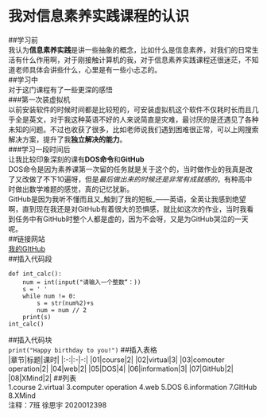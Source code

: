 # 我对信息素养实践课程的认识  
##学习前  
我认为**信息素养实践**是讲一些抽象的概念，比如什么是信息素养，对我们的日常生活有什么作用啊，对于刚接触计算机的我，对于信息素养实践课程还很迷茫，不知道老师具体会讲些什么，心里是有一些小忐忑的。  
##学习中  
对于这门课程有了一些更深的感悟  
###第一次装虚拟机  
以前安装软件的时候时间都是比较短的，可安装虚拟机这个软件不仅耗时长而且几乎全是英文，对于我这种英语不好的人来说简直是灾难，最讨厌的是还遇见了各种未知的问题。不过也收获了很多，比如老师说我们遇到困难很正常，可以上网搜索解决方案，提升了我**独立解决的能力**。  
###学习一段时间后  
让我比较印象深刻的课有**DOS命令**和**GitHub**  
DOS命令是因为素养课第一次留的任务就是关于这个的，当时做作业的我真是改了又改做了不下10遍呀，但是*最后做出来的时候还是非常有成就感的*，有种高中时做出数学难题的感觉，真的记忆犹新。  
GitHub是因为我听不懂而且又_触到了我的短板_——英语，全英让我感到绝望啊，直到现在我还是对GitHub有着很大的恐惧感，就比如这次的作业，当时我看到任务中有GitHub时整个人都是虚的，因为不会呀，又是为GitHub哭泣的一天呢。  
##链接网站  
[我的GItHub](https://github.com/xusiyu0220)  
##插入代码段  
```
def int_calc():
    num = int(input("请输入一个整数“：))
    s = ' '
    while num != 0:
        s = str(num%2)+s
        num = num // 2
    print(s)
int_calc()
```
##插入代码块  
`print("Happy birthday to you!")`
##插入表格  
|章节|标题|课时|
|:-:|:-|-:|
|01|course|2|
|02|virtual|3|
|03|comouter operation|2|
|04|web|2|
|05|DOS|4|
|06|information|3|
|07|GitHub|2|
|08|XMind|2|
##列表  
1.course
2.virtual
3.computer operation
4.web
5.DOS
6.information
7.GItHub
8.XMind  
注释：7班 徐思宇 2020012398
